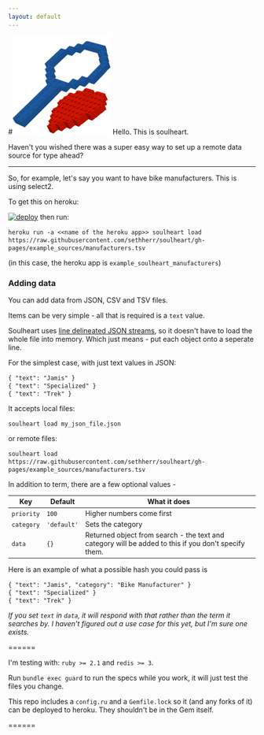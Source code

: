 ```yaml
---
layout: default
---
```



#<img src="https://raw.githubusercontent.com/sethherr/soulheart/master/logo.png" alt="Soulheart" width="200"> Hello. This is soulheart.

Haven't you wished there was a super easy way to set up a remote data source for type ahead?

-----

So, for example, let's say you want to have bike manufacturers. This is using select2.

To get this on heroku: 

[![deploy](https://www.herokucdn.com/deploy/button.png)](https://heroku.com/deploy)  then run:

    heroku run -a <<name of the heroku app>> soulheart load https://raw.githubusercontent.com/sethherr/soulheart/gh-pages/example_sources/manufacturers.tsv

(in this case, the heroku app is `example_soulheart_manufacturers`)

### Adding data

You can add data from JSON, CSV and TSV files. 

Items can be very simple - all that is required is a `text` value.

Soulheart uses [line delineated JSON streams](https://en.wikipedia.org/wiki/JSON_Streaming#Line_delimited_JSON), so it doesn't have to load the whole file into memory. Which just means - put each object onto a seperate line.

For the simplest case, with just text values in JSON:

    { "text": "Jamis" }
    { "text": "Specialized" }
    { "text": "Trek" }

It accepts local files:

    soulheart load my_json_file.json

or remote files:
  
    soulheart load https://raw.githubusercontent.com/sethherr/soulheart/gh-pages/example_sources/manufacturers.tsv


In addition to term, there are a few optional values - 

| Key          | Default     | What it does |
| ------------ | ----------- | ------------ |
| `priority`   | `100`       | Higher numbers come first |
| `category`   | `'default'` | Sets the category |
| `data`       | `{}`        | Returned object from search - the text and category will be added to this if you don't specify them. |

Here is an example of what a possible hash you could pass is

    { "text": "Jamis", "category": "Bike Manufacturer" }
    { "text": "Specialized" }
    { "text": "Trek" }

*If you set `text` in `data`, it will respond with that rather than the term it searches by. I haven't figured out a use case for this yet, but I'm sure one exists.*

======

I'm testing with: `ruby >= 2.1` and `redis >= 3`. 

Run `bundle exec guard` to run the specs while you work, it will just test the files you change.

This repo includes a `config.ru` and a `Gemfile.lock` so it (and any forks of it) can be deployed to heroku. They shouldn't be in the Gem itself.


======